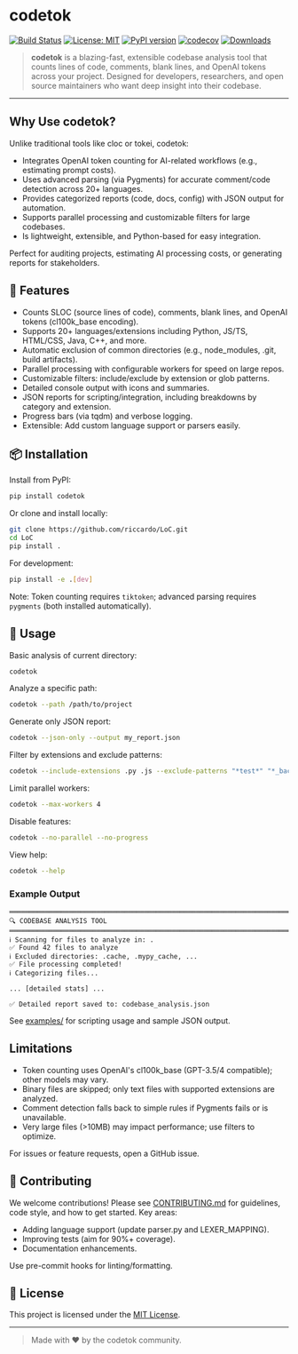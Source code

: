 # codetok

[![Build Status](https://github.com/riccardo/LoC/actions/workflows/ci.yml/badge.svg)](https://github.com/riccardo/LoC/actions)
[![License: MIT](https://img.shields.io/badge/License-MIT-yellow.svg)](LICENSE)
[![PyPI version](https://badge.fury.io/py/codetok.svg)](https://badge.fury.io/py/codetok)
[![codecov](https://codecov.io/gh/riccardo/LoC/branch/main/graph/badge.svg)](https://codecov.io/gh/riccardo/LoC)
[![Downloads](https://pepy.tech/badge/codetok)](https://pepy.tech/project/codetok)

> **codetok** is a blazing-fast, extensible codebase analysis tool that counts lines of code, comments, blank lines, and OpenAI tokens across your project. Designed for developers, researchers, and open source maintainers who want deep insight into their codebase.

---

## Why Use codetok?

Unlike traditional tools like cloc or tokei, codetok:
- Integrates OpenAI token counting for AI-related workflows (e.g., estimating prompt costs).
- Uses advanced parsing (via Pygments) for accurate comment/code detection across 20+ languages.
- Provides categorized reports (code, docs, config) with JSON output for automation.
- Supports parallel processing and customizable filters for large codebases.
- Is lightweight, extensible, and Python-based for easy integration.

Perfect for auditing projects, estimating AI processing costs, or generating reports for stakeholders.

## 🚀 Features
- Counts SLOC (source lines of code), comments, blank lines, and OpenAI tokens (cl100k_base encoding).
- Supports 20+ languages/extensions including Python, JS/TS, HTML/CSS, Java, C++, and more.
- Automatic exclusion of common directories (e.g., node_modules, .git, build artifacts).
- Parallel processing with configurable workers for speed on large repos.
- Customizable filters: include/exclude by extension or glob patterns.
- Detailed console output with icons and summaries.
- JSON reports for scripting/integration, including breakdowns by category and extension.
- Progress bars (via tqdm) and verbose logging.
- Extensible: Add custom language support or parsers easily.

## 📦 Installation

Install from PyPI:

```bash
pip install codetok
```

Or clone and install locally:

```bash
git clone https://github.com/riccardo/LoC.git
cd LoC
pip install .
```

For development:

```bash
pip install -e .[dev]
```

Note: Token counting requires `tiktoken`; advanced parsing requires `pygments` (both installed automatically).

## 📝 Usage

Basic analysis of current directory:

```bash
codetok
```

Analyze a specific path:

```bash
codetok --path /path/to/project
```

Generate only JSON report:

```bash
codetok --json-only --output my_report.json
```

Filter by extensions and exclude patterns:

```bash
codetok --include-extensions .py .js --exclude-patterns "*test*" "*_backup*"
```

Limit parallel workers:

```bash
codetok --max-workers 4
```

Disable features:

```bash
codetok --no-parallel --no-progress
```

View help:

```bash
codetok --help
```

### Example Output

```
════════════════════════════════════════════════════════════════════════════════
🔍 CODEBASE ANALYSIS TOOL
════════════════════════════════════════════════════════════════════════════════
ℹ️ Scanning for files to analyze in: .
✅ Found 42 files to analyze
ℹ️ Excluded directories: .cache, .mypy_cache, ...
✅ File processing completed!
ℹ️ Categorizing files...

... [detailed stats] ...

✅ Detailed report saved to: codebase_analysis.json
```

See [examples/](examples/) for scripting usage and sample JSON output.

## Limitations

- Token counting uses OpenAI's cl100k_base (GPT-3.5/4 compatible); other models may vary.
- Binary files are skipped; only text files with supported extensions are analyzed.
- Comment detection falls back to simple rules if Pygments fails or is unavailable.
- Very large files (>10MB) may impact performance; use filters to optimize.

For issues or feature requests, open a GitHub issue.

## 🤝 Contributing

We welcome contributions! Please see [CONTRIBUTING.md](CONTRIBUTING.md) for guidelines, code style, and how to get started. Key areas:
- Adding language support (update parser.py and LEXER_MAPPING).
- Improving tests (aim for 90%+ coverage).
- Documentation enhancements.

Use pre-commit hooks for linting/formatting.

## 📄 License

This project is licensed under the [MIT License](LICENSE).

---

> Made with ❤️ by the codetok community.
